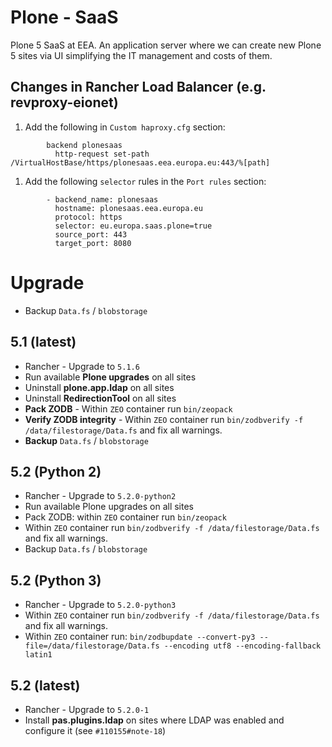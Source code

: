 # Plone - SaaS

Plone 5 SaaS at EEA. An application server where we can create new Plone 5 sites via UI simplifying the IT management and costs of them.

## Changes in Rancher Load Balancer (e.g. revproxy-eionet)

1. Add the following in `Custom haproxy.cfg` section:
```
        backend plonesaas
          http-request set-path /VirtualHostBase/https/plonesaas.eea.europa.eu:443/%[path]
```

1. Add the following `selector` rules in the `Port rules` section:

```
        - backend_name: plonesaas
          hostname: plonesaas.eea.europa.eu
          protocol: https
          selector: eu.europa.saas.plone=true
          source_port: 443
          target_port: 8080
```

# Upgrade

* Backup `Data.fs` / `blobstorage`

## 5.1 (latest)

* Rancher - Upgrade to `5.1.6`
* Run available **Plone upgrades** on all sites
* Uninstall **plone.app.ldap** on all sites
* Uninstall **RedirectionTool** on all sites
* **Pack ZODB** - Within `ZEO` container run `bin/zeopack`
* **Verify ZODB integrity** - Within `ZEO` container run `bin/zodbverify -f /data/filestorage/Data.fs` and fix all warnings.
* **Backup** `Data.fs` / `blobstorage`

## 5.2 (Python 2)

* Rancher - Upgrade to `5.2.0-python2`
* Run available Plone upgrades on all sites
* Pack ZODB: within `ZEO` container run `bin/zeopack`
* Within `ZEO` container run `bin/zodbverify -f /data/filestorage/Data.fs` and fix all warnings.
* Backup `Data.fs` / `blobstorage`

## 5.2 (Python 3)

* Rancher - Upgrade to `5.2.0-python3`
* Within `ZEO` container run `bin/zodbverify -f /data/filestorage/Data.fs` and fix all warnings.
* Within `ZEO` container run: `bin/zodbupdate --convert-py3 --file=/data/filestorage/Data.fs --encoding utf8 --encoding-fallback latin1`

## 5.2 (latest)

* Rancher - Upgrade to `5.2.0-1`
* Install **pas.plugins.ldap** on sites where LDAP was enabled and configure it (see `#110155#note-18`)

